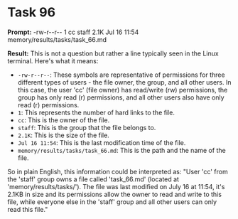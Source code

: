 # Task 96

**Prompt:** -rw-r--r--  1 cc  staff   2.1K Jul 16 11:54 memory/results/tasks/task_66.md

**Result:**
This is not a question but rather a line typically seen in the Linux terminal. Here's what it means:

- `-rw-r--r--`: These symbols are representative of permissions for three different types of users - the file owner, the group, and all other users. In this case, the user 'cc' (file owner) has read/write (rw) permissions, the group has only read (r) permissions, and all other users also have only read (r) permissions.
- `1`: This represents the number of hard links to the file.
- `cc`: This is the owner of the file.
- `staff`: This is the group that the file belongs to.
- `2.1K`: This is the size of the file.
- `Jul 16 11:54`: This is the last modification time of the file.
- `memory/results/tasks/task_66.md`: This is the path and the name of the file.

So in plain English, this information could be interpreted as: "User 'cc' from the 'staff' group owns a file called 'task_66.md' (located at 'memory/results/tasks/'). The file was last modified on July 16 at 11:54, it's 2.1KB in size and its permissions allow the owner to read and write to this file, while everyone else in the 'staff' group and all other users can only read this file."
